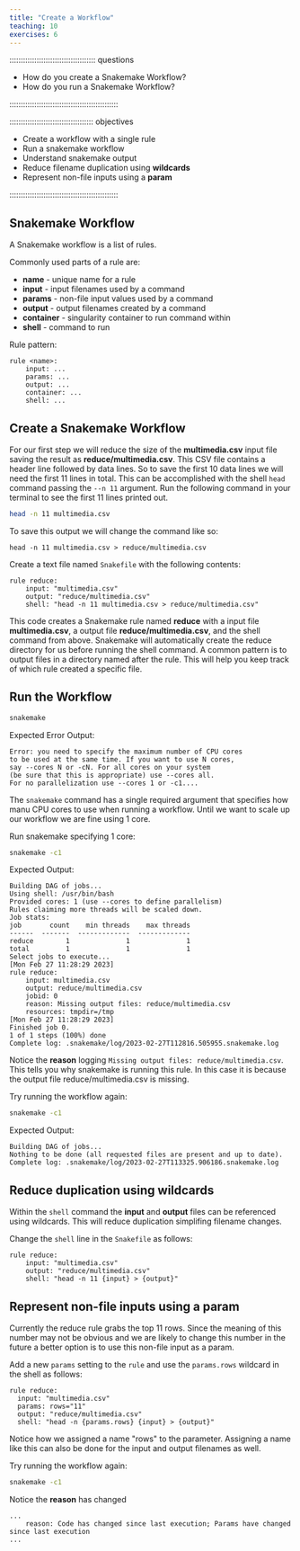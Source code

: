 ```yaml
---
title: "Create a Workflow"
teaching: 10
exercises: 6
---
```


:::::::::::::::::::::::::::::::::::::: questions 

- How do you create a Snakemake Workflow?
- How do you run a Snakemake Workflow?

::::::::::::::::::::::::::::::::::::::::::::::::

::::::::::::::::::::::::::::::::::::: objectives

- Create a workflow with a single rule
- Run a snakemake workflow
- Understand snakemake output
- Reduce filename duplication using __wildcards__
- Represent non-file inputs using a __param__

::::::::::::::::::::::::::::::::::::::::::::::::

## Snakemake Workflow
A Snakemake workflow is a list of rules.

Commonly used parts of a rule are:

- __name__ - unique name for a rule
- __input__ - input filenames used by a command
- __params__ - non-file input values used by a command
- __output__ - output filenames created by a command
- __container__ - singularity container to run command within
- __shell__ - command to run


Rule pattern:

```
rule <name>:
    input: ...
    params: ...
    output: ...
    container: ...
    shell: ...

```

## Create a Snakemake Workflow
For our first step we will reduce the size of the __multimedia.csv__ input file
saving the result as __reduce/multimedia.csv__. This CSV file contains a header line followed by
data lines. So to save the first 10 data lines we will need the first 11 lines in total.
This can be accomplished with the shell `head` command passing the `--n 11` argument.
Run the following command in your terminal to see the first 11 lines printed out.
```bash
head -n 11 multimedia.csv
```
To save this output we will change the command like so:

`head -n 11 multimedia.csv > reduce/multimedia.csv`

Create a text file named `Snakefile` with the following contents:
```
rule reduce:
    input: "multimedia.csv"
    output: "reduce/multimedia.csv"
    shell: "head -n 11 multimedia.csv > reduce/multimedia.csv"
```
This code creates a Snakemake rule named __reduce__ with a input file __multimedia.csv__, a output file __reduce/multimedia.csv__, and the shell command from above.
Snakemake will automatically create the reduce directory for us before running the shell command.
A common pattern is to output files in a directory named after the rule.
This will help you keep track of which rule created a specific file.

## Run the Workflow

```bash
snakemake
```

Expected Error Output:
```output
Error: you need to specify the maximum number of CPU cores 
to be used at the same time. If you want to use N cores, 
say --cores N or -cN. For all cores on your system 
(be sure that this is appropriate) use --cores all. 
For no parallelization use --cores 1 or -c1....
```

The `snakemake` command has a single required argument that specifies how manu CPU cores to use when running a workflow.
Until we want to scale up our workflow we are fine using 1 core.

Run snakemake specifying 1 core:
```bash
snakemake -c1
```

Expected Output:
```output
Building DAG of jobs...
Using shell: /usr/bin/bash
Provided cores: 1 (use --cores to define parallelism)
Rules claiming more threads will be scaled down.
Job stats:
job       count    min threads    max threads
------  -------  -------------  -------------
reduce        1              1              1
total         1              1              1
Select jobs to execute...
[Mon Feb 27 11:28:29 2023]
rule reduce:
    input: multimedia.csv
    output: reduce/multimedia.csv
    jobid: 0
    reason: Missing output files: reduce/multimedia.csv
    resources: tmpdir=/tmp
[Mon Feb 27 11:28:29 2023]
Finished job 0.
1 of 1 steps (100%) done
Complete log: .snakemake/log/2023-02-27T112816.505955.snakemake.log
```

Notice the __reason__ logging `Missing output files: reduce/multimedia.csv`.
This tells you why snakemake is running this rule.
In this case it is because the output file reduce/multimedia.csv is missing.

Try running the workflow again:
```bash
snakemake -c1
```

Expected Output:
```
Building DAG of jobs...
Nothing to be done (all requested files are present and up to date).
Complete log: .snakemake/log/2023-02-27T113325.906186.snakemake.log
```

## Reduce duplication using wildcards

Within the `shell` command the __input__ and __output__ files can be referenced using wildcards.
This will reduce duplication simplifing filename changes.

Change the `shell` line in the `Snakefile` as follows:
```
rule reduce:
    input: "multimedia.csv"
    output: "reduce/multimedia.csv"
    shell: "head -n 11 {input} > {output}"
```

## Represent non-file inputs using a param
Currently the reduce rule grabs the top 11 rows. Since the meaning of this number may not be obvious and we are likely to change this number in the future a better option is to use this non-file input as a param.

Add a new `params` setting to the `rule` and use the `params.rows` wildcard in the shell as follows:
```
rule reduce:
  input: "multimedia.csv"
  params: rows="11"  
  output: "reduce/multimedia.csv"
  shell: "head -n {params.rows} {input} > {output}"
```
Notice how we assigned a name "rows" to the parameter. Assigning a name like this can also be done for the input and output filenames as well.

Try running the workflow again:
```bash
snakemake -c1
```

Notice the __reason__ has changed 
```output
...
    reason: Code has changed since last execution; Params have changed since last execution
...
```
